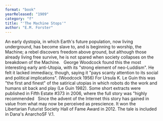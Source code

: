 ```yaml
---
format: "book"
yearReleased: "1909"
category: "f"
title: "'The Machine Stops'"
author: "E.M. Forster"
---
```

 An early dystopia, in which Earth's future population, now living underground,  has become slave to, and is beginning to worship, the Machine; a rebel discovers  freedom above ground, but although those already living free survive, he is not  spared when society collapses on the breakdown of the Machine.
  
 George Woodcock found this the most interesting early anti-Utopia, with its  "strong element of neo-Luddism". He felt it lacked immediacy, though, saying it  "pays scanty attention to its social and political implications". (Woodcock  1956) For Ursula K. Le Guin this was "the first and finest" of the satirical  utopias in which robots do the work and humans sit back and play (Le Guin 1982).  Some short extracts were published in Fifth Estate #373 in 2006, where  the full story was "highly recommended
  
 Since the advent of the Internet this story has gained in value from what  may now be perceived as prescience. It won the Libertarian Futurist Society Hall  of Fame Award in 2012. The tale is included in Dana's  AnarchoSF V.1.